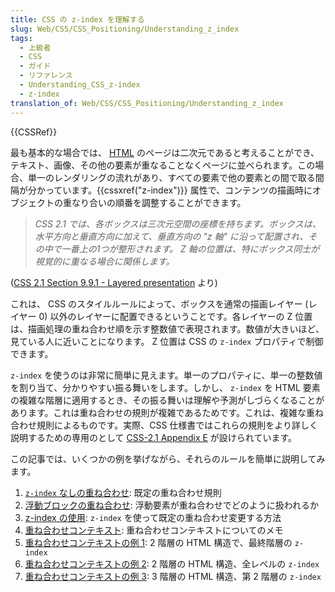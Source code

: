 ```yaml
---
title: CSS の z-index を理解する
slug: Web/CSS/CSS_Positioning/Understanding_z_index
tags:
  - 上級者
  - CSS
  - ガイド
  - リファレンス
  - Understanding_CSS_z-index
  - z-index
translation_of: Web/CSS/CSS_Positioning/Understanding_z_index
---
```

{{CSSRef}}

最も基本的な場合では、 [HTML](/ja/docs/Web/HTML) のページは二次元であると考えることができ、テキスト、画像、その他の要素が重なることなくページに並べられます。この場合、単一のレンダリングの流れがあり、すべての要素で他の要素との間で取る間隔が分かっています。{{cssxref("z-index")}} 属性で、コンテンツの描画時にオブジェクトの重なり合いの順番を調整することができます。

> _CSS 2.1 では、各ボックスは三次元空間の座標を持ちます。ボックスは、水平方向と垂直方向に加えて、垂直方向の "z 軸" に沿って配置され、その中で一番上の1つが整形されます。 Z 軸の位置は、特にボックス同士が視覚的に重なる場合に関係します。_

([CSS 2.1 Section 9.9.1 - Layered presentation](https://www.w3.org/TR/CSS21/visuren.html#z-index) より)

これは、 CSS のスタイルルールによって、ボックスを通常の描画レイヤー (レイヤー 0) 以外のレイヤーに配置できるということです。各レイヤーの Z 位置は、描画処理の重ね合わせ順を示す整数値で表現されます。数値が大きいほど、見ている人に近いことになります。 Z 位置は CSS の `z-index` プロパティで制御できます。

`z-index` を使うのは非常に簡単に見えます。単一のプロパティに、単一の整数値を割り当て、分かりやすい振る舞いをします。しかし、 `z-index` を HTML 要素の複雑な階層に適用するとき、その振る舞いは理解や予測がしづらくなることがあります。これは重ね合わせの規則が複雑であるためです。これは、複雑な重ね合わせ規則によるものです。実際、CSS 仕様書ではこれらの規則をより詳しく説明するための専用のとして [CSS-2.1 Appendix E](https://www.w3.org/TR/CSS21/zindex.html) が設けられています。

この記事では、いくつかの例を挙げながら、それらのルールを簡単に説明してみます。

1.  [`z-index` なしの重ね合わせ](/ja/docs/Web/CSS/CSS_Positioning/Understanding_z_index/Stacking_without_z-index): 既定の重ね合わせ規則
2.  [浮動ブロックの重ね合わせ](/ja/docs/Web/CSS/CSS_Positioning/Understanding_z_index/Stacking_and_float): 浮動要素が重ね合わせでどのように扱われるか
3.  [z-index の使用](/ja/docs/Web/CSS/CSS_Positioning/Understanding_z_index/Adding_z-index): `z-index` を使って既定の重ね合わせ変更する方法
4.  [重ね合わせコンテキスト](/ja/docs/Web/CSS/CSS_Positioning/Understanding_z_index/The_stacking_context): 重ね合わせコンテキストについてのメモ
5.  [重ね合わせコンテキストの例 1](/ja/docs/Web/CSS/CSS_Positioning/Understanding_z_index/Stacking_context_example_1): 2 階層の HTML 構造で、最終階層の `z-index`
6.  [重ね合わせコンテキストの例 2](/ja/docs/Web/CSS/CSS_Positioning/Understanding_z_index/Stacking_context_example_2): 2 階層の HTML 構造、全レベルの `z-index`
7.  [重ね合わせコンテキストの例 3](/ja/docs/Web/CSS/CSS_Positioning/Understanding_z_index/Stacking_context_example_3): 3 階層の HTML 構造、第 2 階層の `z-index`
